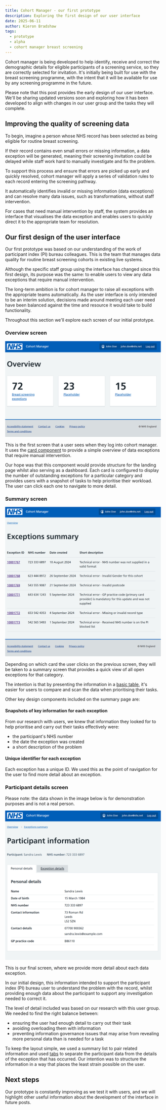 ```yaml
---
title: Cohort Manager - our first prototype
description: Exploring the first design of our user interface
date: 2025-06-11
author: Kieron Bradshaw
tags:
  - prototype
  - alpha
  - cohort manager breast screening
---
```


Cohort manager is being developed to help identify, receive and correct the demographic details for eligible participants of a screening service, so they are correctly selected for invitation. It's initially being built for use with the breast screening programme, with the intent that it will be available for use by any screening programme in the future.

Please note that this post provides the early design of our user interface. We'll be sharing updated versions soon and exploring how it has been developed to align with changes in our user group and the tasks they will complete.

## Improving the quality of screening data

To begin, imagine a person whose NHS record has been selected as being eligible for routine breast screening.

If their record contains even small errors or missing information, a data exception will be generated, meaning their screening invitation could be delayed while staff work hard to manually investigate and fix the problem.

To support this process and ensure that errors are picked up early and quickly resolved, cohort manager will apply a series of validation rules to each record entering the screening pathway.

It automatically identifies invalid or missing information (data exceptions) and can resolve many data issues, such as transformations, without staff intervention.

For cases that need manual intervention by staff, the system provides an interface that visualises the data exception and enables users to quickly direct it to the appropriate team for resolution.

## Our first design of the user interface

Our first prototype was based on our understanding of the work of participant index (PI) bureau colleagues. This is the team that manages data quality for routine breast screening cohorts in existing live systems.

Although the specific staff group using the interface has changed since this first design, its purpose was the same: to enable users to view any data exceptions that require manual intervention.

The long-term ambition is for cohort manager to raise all exceptions with the appropriate teams automatically. As the user interface is only intended to be an interim solution, decisions made around meeting each user need have been balanced against the time and resource it would take to build functionality.

Throughout this section we'll explore each screen of our initial prototype.

### Overview screen

![A screenshot of cohort manager's overview page. It uses mock data to demonstrate the total number of exceptions currently identified, and then has 2 further placeholder cards to show how the screen would work as both a home page and a dashboard for the user.](overview.png)

This is the first screen that a user sees when they log into cohort manager. It uses the [card component](https://service-manual.nhs.uk/design-system/components/card) to provide a simple overview of data exceptions that require manual intervention.

Our hope was that this component would provide structure for the landing page whilst also serving as a dashboard. Each card is configured to display the number of outstanding exceptions for a particular category and provides users with a snapshot of tasks to help prioritise their workload. The user can click each one to navigate to more detail.

### Summary screen

![A screenshot of cohort manager's summary page, complete with mock participant data and a short descriptoin of the exception.](summary.png)

Depending on which card the user clicks on the previous screen, they will be taken to a summary screen that provides a quick view of all open exceptions for that category.

The intention is that by presenting the information in a [basic table](https://service-manual.nhs.uk/design-system/components/table), it's easier for users to compare and scan the data when prioritising their tasks.

Other key design components included on the summary page are:

#### Snapshots of key information for each exception

From our research with users, we knew that information they looked for to help prioritise and carry out their tasks effectively were:

- the participant's NHS number
- the date the exception was created
- a short description of the problem

#### Unique identifier for each exception

Each exception has a unique ID. We used this as the point of navigation for the user to find more detail about an exception.

### Participant details screen

Please note: the data shown in the image below is for demonstration purposes and is not a real person.

![A screenshot of cohort manager's participant information screen. It displays the first tab of the screen that contains mock demographic details for a participant. This gives an idea of the level of detail that the page will provide, including: name, date of birth, NHS number, address, contact details and GP practice details.](participiant-information.png)

This is our final screen, where we provide more detail about each data exception.

In our initial design, this information intended to support the participant index (PI) bureau user to understand the problem with the record, whilst providing enough data about the participant to support any investigation needed to correct it.

The level of detail included was based on our research with this user group. We needed to find the right balance between:

- ensuring the user had enough detail to carry out their task
- avoiding overloading them with information
- preventing information governance issues that may arise from revealing more personal data than is needed for a task

To keep the layout simple, we used a summary list to pair related information and used [tabs](https://service-manual.nhs.uk/design-system/components/tabs) to separate the participant data from the details of the exception that has occurred. Our intention was to structure the information in a way that places the least strain possible on the user.

## Next steps

Our prototype is constantly improving as we test it with users, and we will highlight other useful information about the development of the interface in future posts.
